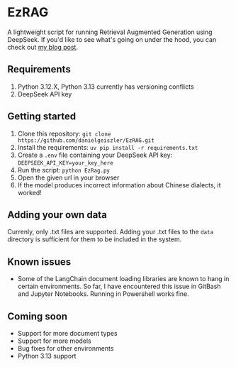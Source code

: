 # EzRAG
A lightweight script for running Retrieval Augmented Generation using DeepSeek. If you'd like to see what's going on under the hood, you can check out [my blog post](https://danny.bio/posts/20250125-retrieval-augmented-generation/).

## Requirements
1. Python 3.12.X, Python 3.13 currently has versioning conflicts
2. DeepSeek API key

## Getting started
1. Clone this repository: ```git clone https://github.com/danielgeiszler/EzRAG.git```
2. Install the requirements: ```uv pip install -r requirements.txt```
3. Create a ```.env``` file containing your DeepSeek API key: ```DEEPSEEK_API_KEY=your_key_here```
4. Run the script: ```python EzRag.py```
5. Open the given url in your browser
6. If the model produces incorrect information about Chinese dialects, it worked!

## Adding your own data
Currenly, only .txt files are supported. Adding your .txt files to the ```data``` directory is sufficient for them to be included in the system.

## Known issues
* Some of the LangChain document loading libraries are known to hang in certain environments. So far, I have encountered this issue in GitBash and Jupyter Notebooks. Running in Powershell works fine.

## Coming soon
* Support for more document types
* Support for more models
* Bug fixes for other environments
* Python 3.13 support
